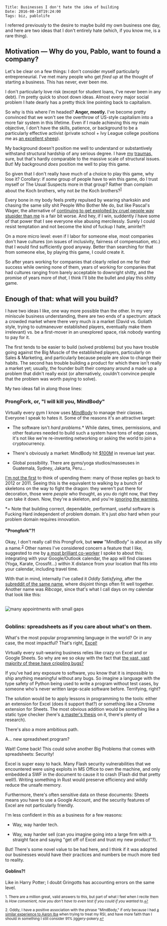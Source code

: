     Title: Businesses I don't hate the idea of building
    Date: 2016-08-18T19:24:00
    Tags: biz, pablolife

I referred previously to the desire to maybe build my own business one day, and
here are two ideas that I don't entirely hate (which, if you know me, is a rare
thing).

<!-- more -->

## Motivation — Why do you, Pablo, want to found a company?

Let's be clear on a few things: I don't consider myself particularly
entrepreneurial. I've met many people who get _fired up_ at the thought of
starting a business. This has never, ever been me.

I don't particularly love risk (except for student loans, I've never been in any
debt). I'm pretty quick to shoot down ideas. Almost every major social problem I
hate dearly has a pretty thick line pointing back to capitalism.

So why is this where I'm headed? **Anger, mostly.** I've become pretty convinced
that we won't see the overthrow of US-style capitalism into a more fair system
in this lifetime. Even if I made achieving this my main objective, I don't have
the skills, patience, or background to be a particularly effective activist
(private school + Ivy League college positions me as [an excellent sheep][2]).

My background doesn't position me well to understand or substantively withstand
structural hardship of any serious degree. I have [my][3] [traumas,][4] sure,
but that's hardly comparable to the massive scale of structural issues. But! My
background _does_ position me well to play this game.

So given that I don't really have much of a choice to play this game, why lose
it? Corollary: if _some_ group of people have to win this game, do I trust
myself or The Usual Suspects more in that group? Rather than complain about the
Koch brothers, why not _be_ the Koch brothers?<sup><a href="#fn1" id="ref1">1</a></sup>

Every bone in my body feels pretty repulsed by wearing sharkskin and chasing the
same silly shit People Who Bother Me do, but like Pascal's Wager, the
alternative of [continuing to get exploited by cruel people way stupider than
me][5] is a fair bit worse. And hey, if I win, suddently _I_ have some of that
power that I see everyone else abusing mercilessly. Surely I could resist
temptation and not become the kind of fuckup I hate, amirite?!

On a more micro level: even if I labor for someone else, most companies don't
have cultures (on issues of inclusivity, fairness of compensation, etc.) that I
would find sufficiently good anyway. Better than searching for that from someone
else, by playing this game, I could create it.

So after years working for companies that clearly relied on me for their success
while owning none of them, years of working for companies that had cultures
ranging from barely acceptable to downright shitty, and the promise of years
more of _that_, I think I'll bite the bullet and play this shitty game.

## Enough of that: what will you build?

I have two ideas I like, one way more possible than the other. In my very
miniscule business understanding, there are two ends of a spectrum: attack a
crowded market where there very much _is_ a market (David vs. Goliath style,
trying to outmaneuver established players, eventually make them irrelevant) vs.
be a first-mover in an unexplored space, risk nobody wanting to pay for it.

The first tends to be easier to build (solved problems) but you have trouble
going against the Big Muscle of the established players, particularly on Sales &
Marketing, and particularly because people are slow to change their habits. The
second has trouble building a product for which there isn't really a market yet;
usually, the founder built their company around a made up a problem that didn't
really exist (or alternatively, couldn't convince people that the problem was
worth paying to solve).

My two ideas fall in along those lines:

### ProngFork, or, "I will kill you, MindBody"

Virtually every gym I know uses [MindBody][6] to manage their classes. Everyone
I speak to hates it. Some of the reasons it's an attractive target:

* The software isn't _hard problems._\* While dates, times, permissions, and
  other features needed to build such a system have tons of edge cases, it's not
  like we're re-inventing networking or asking the world to join a
  cryptocurrency.

* There's obviously a market: MindBody hit [$100M][9] in revenue last year.

* Global possibility. There are gyms/yoga studios/masseuses in Guatemala,
  Sydney, Jakarta, Peru…

[I'm not the first][7] to think of upending them: many of those replies go back
to 2012 or 2011. Seeing this is the equivalent to walking by a bunch of
skeletons on the way to fight the dragon: they weren't put there for decoration,
those were _people_ who thought, as you do right now, that they can take it
down. Now, they're a skeleton, and you're [ignoring the warning.][11]

\*= Note that building correct, dependable, performant, useful software is
Fucking Hard independent of problem domain. It's just _also_ hard when your
problem domain requires innovation.

#### "Prongfork"?!

Okay, I don't really call this ProngFork, but **wow** "MindBody" is about as
silly a name.<sup><a href="#fn2" id="ref2">2</a></sup> Other names I've
considered concern a feature that I like, suggested to me by [a most brilliant
co-worker][12] I spoke to about this: integrating with your Google/Outlook
calendar, the app will find classes (Yoga, Karate, Crossfit…) within X distance
from your location that fits into your calendar, including travel time.

With that in mind, internally I've called it _Oddly Satisfying_, after the
[subreddit of the same name][8], where disjoint things often fit well together.
Another name was _Ribcage_, since that's what I call days on my calendar that
look like this:

<img src="/img/2016/08/ribcage.png" alt="many appointments with small gaps" style="max-width: 450px; margin: 15px auto;" />

### Goblins: spreadsheets as if you care about what's on them.

What's the most popular programming language in the world? Or in any case, the
most impactful? That's right, [Excel!][10]

Virtually every suit-wearing business relies like crazy on Excel and or Google
Sheets. So why are we so okay with the fact that [the vast, vast majority of
these have crippling bugs?][13]

If you've had any exposure to software, you know that it is _impossible_ to ship
anything meaningful without any bugs. So imagine a language with the type safety
of Python being used to write a program without test cases, by someone who's
never written large-scale software before. Terrifying, right?

The solution would be to apply lessons in programming to the tools: either an
extension for Excel (does it support that?) or something like a Chrome extension
for Sheets. The most obvious addition would be something like a static type
checker (here's [a master's thesis][14] on it, there's plenty of research).

There's also a more ambitious path.

A… new spreadsheet program?

Wait! Come back! This could solve another Big Problems that comes with
spreadsheets: Security!

Excel is super easy to hack. Many Flash security vulnerabilities that we
encountered were using exploits in MS Office to own the machine, and only
embedded a SWF in the document to cause it to crash (Flash did that pretty
well!). Writing something in Rust would preserve efficiency and wildly reduce
the unsafe memory.
  
Furthermore, there's often sensitive data on these documents: Sheets means you
have to use a Google Account, and the security features of Excel are not
particularly friendly.

I'm less confident in this as a business for a few reasons:

* Way, way harder tech.

* Way, way harder sell (can you imagine going into a large firm with a straight
  face and saying "get off of Excel and trust my new product"?).

But! There's some novel value to be had here, and I think if it was adopted our
businesses would have their practices and numbers be much more tied to reality.

#### Goblins?!

Like in Harry Potter; I doubt Gringotts has accounting errors on the same level.

<sup id="fn1">1. There are a million great, valid answers to this, but part of what I feel when
I recite them is <em>How convenient, now you don't have to even test if you could
if you wanted to.</em><a href="#ref1">↩</a></sup>

<sup id="fn2">2. Oddly, I have a positive association with the phrase "MindBody,"
if only because I had <a href="http://aaroniba.net/articles/tmp/how-i-cured-my-rsi-pain.html">a
similar experience to Aaron Iba</a> when trying to treat my RSI, and have more
faith than I should in something I still consider 91% jiggery-pokery.<a href="#ref2">↩</a></sup>

   [1]: https://www.youtube.com/watch?v=cjd8E1rD3m4&t=1m53s
   [2]: http://www.newyorker.com/magazine/2014/09/01/poison-ivy
   [3]: /2013/10/on-depression-mine.html
   [4]: https://www.bostonglobe.com/lifestyle/health-wellness/2013/05/26/when-brain-attacks-newly-discovered-disease-can-mimic-psychosis/dyixxnwdHJJIUITsNYJC3O/story.html
   [5]: https://www.jwz.org/blog/2011/11/watch-a-vc-use-my-name-to-sell-a-con/
   [6]: https://www.mindbodyonline.com/
   [7]: https://www.quora.com/Does-Mind-Body-mindbodyonline-com-have-competitors-Who-are-they
   [8]: https://www.reddit.com/r/oddlysatisfying
   [9]: https://www.mindbodyonline.com/company/press/mindbody-surpasses-100-million-with-record-year-end-revenue
   [10]: https://products.office.com/en-us/excel
   [11]: http://cdn.shopify.com/s/files/1/0535/6917/products/mistakesdemotivator.jpeg?v=1416776264
   [12]: https://twitter.com/scrollie
   [13]: http://lemire.me/blog/2014/05/23/you-shouldnt-use-a-spreadsheet-for-important-work-i-mean-it/
   [14]: https://cs.brown.edu/research/pubs/theses/masters/2003/antoniu.pdf
